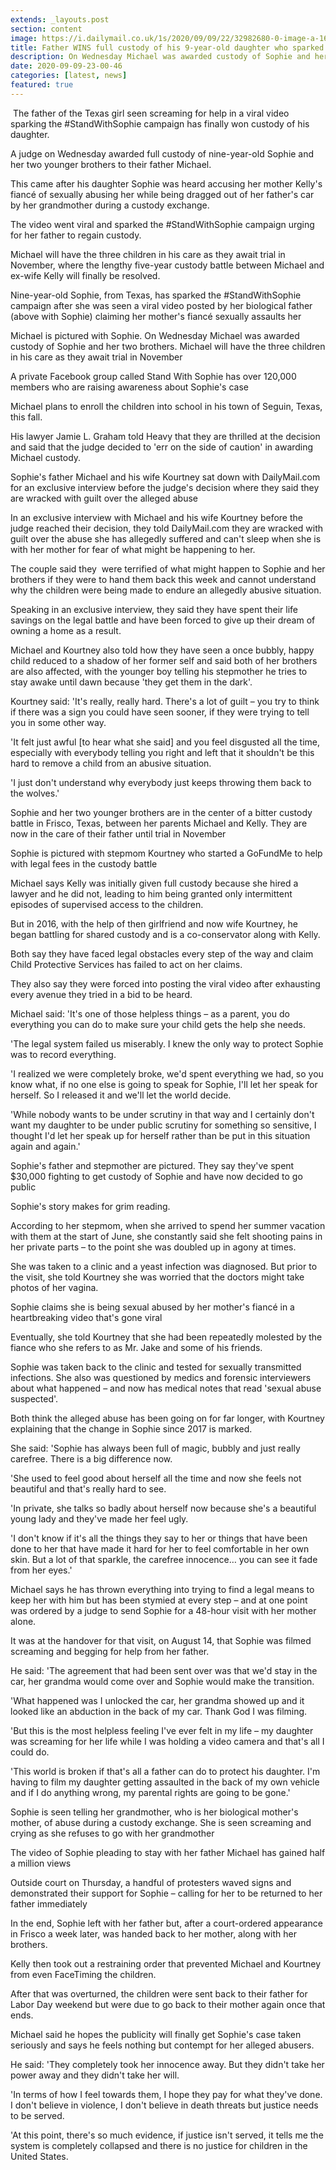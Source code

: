 ```yaml
---
extends: _layouts.post
section: content
image: https://i.dailymail.co.uk/1s/2020/09/09/22/32982680-0-image-a-16_1599687829430.jpg 
title: Father WINS full custody of his 9-year-old daughter who sparked StandWithSophie campaign 
description: On Wednesday Michael was awarded custody of Sophie and her two brothers as they await trial in November. 
date: 2020-09-09-23-00-46 
categories: [latest, news] 
featured: true 
--- 
```

 The father of the Texas girl seen screaming for help in a viral video sparking the #StandWithSophie campaign has finally won custody of his daughter. 

A judge on Wednesday awarded full custody of nine-year-old Sophie and her two younger brothers to their father Michael. 

This came after his daughter Sophie was heard accusing her mother Kelly's fiancé of sexually abusing her while being dragged out of her father's car by her grandmother during a custody exchange. 

The video went viral and sparked the #StandWithSophie campaign urging for her father to regain custody. 

Michael will have the three children in his care as they await trial in November, where the lengthy five-year custody battle between Michael and ex-wife Kelly will finally be resolved.  

Nine-year-old Sophie, from Texas, has sparked the #StandWithSophie campaign after she was seen a viral video posted by her biological father (above with Sophie) claiming her mother's fiancé sexually assaults her

Michael is pictured with Sophie. On Wednesday Michael was awarded custody of Sophie and her two brothers. Michael will have the three children in his care as they await trial in November

A private Facebook group called Stand With Sophie has over 120,000 members who are raising awareness about Sophie's case

Michael plans to enroll the children into school in his town of Seguin, Texas, this fall. 

His lawyer Jamie L. Graham told Heavy that they are thrilled at the decision and said that the judge decided to 'err on the side of caution' in awarding Michael custody.    

Sophie's father Michael and his wife Kourtney sat down with DailyMail.com for an exclusive interview before the judge's decision where they said they are wracked with guilt over the alleged abuse

In an exclusive interview with Michael and his wife Kourtney before the judge reached their decision, they told DailyMail.com they are wracked with guilt over the abuse she has allegedly suffered and can't sleep when she is with her mother for fear of what might be happening to her. 

The couple said they  were terrified of what might happen to Sophie and her brothers if they were to hand them back this week and cannot understand why the children were being made to endure an allegedly abusive situation.

Speaking in an exclusive interview, they said they have spent their life savings on the legal battle and have been forced to give up their dream of owning a home as a result.

Michael and Kourtney also told how they have seen a once bubbly, happy child reduced to a shadow of her former self and said both of her brothers are also affected, with the younger boy telling his stepmother he tries to stay awake until dawn because 'they get them in the dark'.

Kourtney said: 'It's really, really hard. There's a lot of guilt – you try to think if there was a sign you could have seen sooner, if they were trying to tell you in some other way.

'It felt just awful [to hear what she said] and you feel disgusted all the time, especially with everybody telling you right and left that it shouldn't be this hard to remove a child from an abusive situation.

'I just don't understand why everybody just keeps throwing them back to the wolves.'  

Sophie and her two younger brothers are in the center of a bitter custody battle in Frisco, Texas, between her parents Michael and Kelly. They are now in the care of their father until trial in November 

Sophie is pictured with stepmom Kourtney who started a GoFundMe to help with legal fees in the custody battle 

Michael says Kelly was initially given full custody because she hired a lawyer and he did not, leading to him being granted only intermittent episodes of supervised access to the children.

But in 2016, with the help of then girlfriend and now wife Kourtney, he began battling for shared custody and is a co-conservator along with Kelly.

Both say they have faced legal obstacles every step of the way and claim Child Protective Services has failed to act on her claims.

They also say they were forced into posting the viral video after exhausting every avenue they tried in a bid to be heard.

Michael said: 'It's one of those helpless things – as a parent, you do everything you can do to make sure your child gets the help she needs.

'The legal system failed us miserably. I knew the only way to protect Sophie was to record everything.

'I realized we were completely broke, we'd spent everything we had, so you know what, if no one else is going to speak for Sophie, I'll let her speak for herself. So I released it and we'll let the world decide.

'While nobody wants to be under scrutiny in that way and I certainly don't want my daughter to be under public scrutiny for something so sensitive, I thought I'd let her speak up for herself rather than be put in this situation again and again.' 

Sophie's father and stepmother are pictured. They say they've spent $30,000 fighting to get custody of Sophie and have now decided to go public 

Sophie's story makes for grim reading. 

According to her stepmom, when she arrived to spend her summer vacation with them at the start of June, she constantly said she felt shooting pains in her private parts – to the point she was doubled up in agony at times.

She was taken to a clinic and a yeast infection was diagnosed. But prior to the visit, she told Kourtney she was worried that the doctors might take photos of her vagina.

Sophie claims she is being sexual abused by her mother's fiancé in a heartbreaking video that's gone viral

Eventually, she told Kourtney that she had been repeatedly molested by the fiance who she refers to as Mr. Jake and some of his friends.

Sophie was taken back to the clinic and tested for sexually transmitted infections. She also was questioned by medics and forensic interviewers about what happened – and now has medical notes that read 'sexual abuse suspected'.

Both think the alleged abuse has been going on for far longer, with Kourtney explaining that the change in Sophie since 2017 is marked.

She said: 'Sophie has always been full of magic, bubbly and just really carefree. There is a big difference now.

'She used to feel good about herself all the time and now she feels not beautiful and that's really hard to see.

'In private, she talks so badly about herself now because she's a beautiful young lady and they've made her feel ugly.

'I don't know if it's all the things they say to her or things that have been done to her that have made it hard for her to feel comfortable in her own skin. But a lot of that sparkle, the carefree innocence… you can see it fade from her eyes.'

Michael says he has thrown everything into trying to find a legal means to keep her with him but has been stymied at every step – and at one point was ordered by a judge to send Sophie for a 48-hour visit with her mother alone.

It was at the handover for that visit, on August 14, that Sophie was filmed screaming and begging for help from her father.

He said: 'The agreement that had been sent over was that we'd stay in the car, her grandma would come over and Sophie would make the transition.

'What happened was I unlocked the car, her grandma showed up and it looked like an abduction in the back of my car. Thank God I was filming.

'But this is the most helpless feeling I've ever felt in my life – my daughter was screaming for her life while I was holding a video camera and that's all I could do.

'This world is broken if that's all a father can do to protect his daughter. I'm having to film my daughter getting assaulted in the back of my own vehicle and if I do anything wrong, my parental rights are going to be gone.'

Sophie is seen telling her grandmother, who is her biological mother's mother, of abuse during a custody exchange. She is seen screaming and crying as she refuses to go with her grandmother 

The video of Sophie pleading to stay with her father Michael has gained half a million views

Outside court on Thursday, a handful of protesters waved signs and demonstrated their support for Sophie – calling for her to be returned to her father immediately

In the end, Sophie left with her father but, after a court-ordered appearance in Frisco a week later, was handed back to her mother, along with her brothers.

Kelly then took out a restraining order that prevented Michael and Kourtney from even FaceTiming the children.

After that was overturned, the children were sent back to their father for Labor Day weekend but were due to go back to their mother again once that ends. 

Michael said he hopes the publicity will finally get Sophie's case taken seriously and says he feels nothing but contempt for her alleged abusers.

He said: 'They completely took her innocence away. But they didn't take her power away and they didn't take her will.

'In terms of how I feel towards them, I hope they pay for what they've done. I don't believe in violence, I don't believe in death threats but justice needs to be served.

'At this point, there's so much evidence, if justice isn't served, it tells me the system is completely collapsed and there is no justice for children in the United States.


